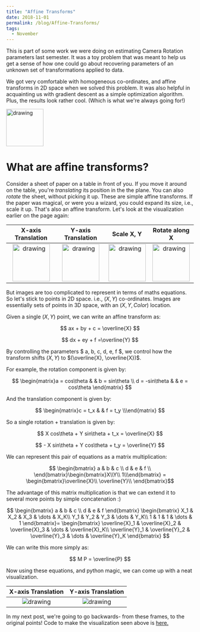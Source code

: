 ```yaml
---
title: "Affine Transforms"
date: 2018-11-01
permalink: /blog/Affine-Transforms/
tags:
  - November
---
```


This is part of some work we were doing on estimating Camera Rotation parameters last semester. It was a toy problem that was meant to help us get a sense of how one could go about recovering parameters of an unknown set of transformations applied to data.

We got very comfortable with homogeneous co-ordinates, and affine transforms in 2D space when we solved this problem. It was also helpful in acquainting us with gradient descent as a simple optimization algorithm. Plus, the results look rather cool. (Which is what we're always going for!)

<img src="https://i.imgur.com/od93vbb.gif" alt="drawing" width="100"/>

What are affine transforms?
=======

Consider a sheet of paper on a table in front of you. If you move it around on the table, you're _translating_ its position in the the plane. You can also _rotate_ the sheet, without picking it up. These are simple affine transforms. If the paper was magical, or were you a wizard, you could expand its size, i.e., scale it up. That's also an affine transform. Let's look at the visualization earlier on the page again:

|X-axis Translation| Y-axis Translation | Scale X, Y | Rotate along X|
|:-----:|:-----:|:-----:|:-----:|
|<img src="https://i.imgur.com/od93vbb.gif" alt="drawing" width="100"/>| <img src="https://i.imgur.com/Efg2Msu.gif" alt="drawing" width="100"/>|<img src="https://i.imgur.com/TG9DAGh.gif" alt="drawing" width="100"/>| <img src="https://i.imgur.com/S2PjUdi.gif" alt="drawing" width="100"/>|

But images are too complicated to represent in terms of maths equations. So let's stick to points in 2D space. i.e., $(X, Y)$ co-ordinates. Images are essentially sets of points in 3D space, with an $(X, Y, Color)$ location.

Given a single $(X, Y)$ point, we can write an affine transform as:

$$ ax + by + c = \overline{X} $$

$$ dx + ey + f =\overline{Y} $$

By controlling the  parameters $ a, b, c, d, e, f $, we control how the transform shifts $(X, Y)$ to $(\overline{X}, \overline{X})$.

For example, the rotation component is given by:

$$ \begin{matrix}a = cos\theta  & & b = sin\theta \\
d = -sin\theta & & e = cos\theta
\end{matrix} $$

And the translation component is given by:

$$ \begin{matrix}c = t_x  & & f = t_y \\\end{matrix} $$

So a single rotation + translation is given by:

$$ X cos\theta  + Y sin\theta +  t_x = \overline{X} $$

$$ - X sin\theta + Y cos\theta + t_y =  \overline{Y} $$

We can represent this pair of equations as a matrix multiplication:

$$ \begin{bmatrix}
a & b & c \\
d & e & f \\
\end{bmatrix}\begin{bmatrix}X\\Y\\ 1\\\end{bmatrix} = \begin{bmatrix}\overline{X}\\ \overline{Y}\\ \end{bmatrix}$$

The advantage of this matrix multiplication is that we can extend it to several more points by simple concatenation :)

$$
\begin{bmatrix}
a & b & c \\
d & e & f
\end{bmatrix} 
\begin{bmatrix}
X_1 & X_2 & X_3 & \dots & X_K\\
Y_1 & Y_2 & Y_3 & \dots & Y_K\\
1 & 1 & 1 & \dots & 1
\end{bmatrix}=
\begin{bmatrix}
\overline{X}_1 & \overline{X}_2 & \overline{X}_3 & \dots & \overline{X}_K\\
\overline{Y}_1 & \overline{Y}_2 & \overline{Y}_3 & \dots & \overline{Y}_K
\end{bmatrix}
$$

We can write this more simply as:

$$
M P = \overline{P}
$$

Now using these equations, and python magic, we can come up with a neat visualization.

|X-axis Translation| Y-axis Translation |
|:-----:|:-----:|
|<img src="https://i.imgur.com/nbo0Juk.gif" alt="drawing"/>| <img src="https://i.imgur.com/ifGTg1w.gif" alt="drawing"/>|

In my next post, we're going to go backwards- from these frames, to the original points! Code to make the visualization seen above is [here.](https://gist.github.com/SreenivasVRao/d3036982d0ea443e09b10f8a867bac20)
